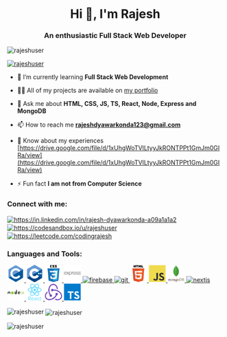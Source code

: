 <h1 align="center">Hi 👋, I'm Rajesh</h1>
<h3 align="center">An enthusiastic Full Stack Web Developer</h3>

<p align="left"> <img src="https://komarev.com/ghpvc/?username=rajeshuser&label=Profile%20views&color=0e75b6&style=flat" alt="rajeshuser" /> </p>

<p align="left"> <a href="https://github.com/ryo-ma/github-profile-trophy"><img src="https://github-profile-trophy.vercel.app/?username=rajeshuser" alt="rajeshuser" /></a> </p>

- 🌱 I’m currently learning **Full Stack Web Development**

- 👨‍💻 All of my projects are available on <a href="http://rajeshuser.github.io">my portfolio</a>

- 💬 Ask me about **HTML, CSS, JS, TS, React, Node, Express and MongoDB**

- 📫 How to reach me **rajeshdyawarkonda123@gmail.com**

- 📄 Know about my experiences [https://drive.google.com/file/d/1xUhgWoTVILtyyJkRONTPPt1GmJm0GIRa/view](https://drive.google.com/file/d/1xUhgWoTVILtyyJkRONTPPt1GmJm0GIRa/view)

- ⚡ Fun fact **I am not from Computer Science**

<h3 align="left">Connect with me:</h3>
<p align="left">
<a href="https://linkedin.com/in/https://in.linkedin.com/in/rajesh-dyawarkonda-a09a1a1a2" target="blank"><img align="center" src="https://raw.githubusercontent.com/rahuldkjain/github-profile-readme-generator/master/src/images/icons/Social/linked-in-alt.svg" alt="https://in.linkedin.com/in/rajesh-dyawarkonda-a09a1a1a2" height="30" width="40" /></a>
<a href="https://codesandbox.com/https://codesandbox.io/u/rajeshuser" target="blank"><img align="center" src="https://raw.githubusercontent.com/rahuldkjain/github-profile-readme-generator/master/src/images/icons/Social/codesandbox.svg" alt="https://codesandbox.io/u/rajeshuser" height="30" width="40" /></a>
<a href="https://www.leetcode.com/https://leetcode.com/codingrajesh" target="blank"><img align="center" src="https://raw.githubusercontent.com/rahuldkjain/github-profile-readme-generator/master/src/images/icons/Social/leet-code.svg" alt="https://leetcode.com/codingrajesh" height="30" width="40" /></a>
</p>

<h3 align="left">Languages and Tools:</h3>
<p align="left"> <a href="https://www.cprogramming.com/" target="_blank" rel="noreferrer"> <img src="https://raw.githubusercontent.com/devicons/devicon/master/icons/c/c-original.svg" alt="c" width="40" height="40"/> </a> <a href="https://www.w3schools.com/cpp/" target="_blank" rel="noreferrer"> <img src="https://raw.githubusercontent.com/devicons/devicon/master/icons/cplusplus/cplusplus-original.svg" alt="cplusplus" width="40" height="40"/> </a> <a href="https://www.w3schools.com/css/" target="_blank" rel="noreferrer"> <img src="https://raw.githubusercontent.com/devicons/devicon/master/icons/css3/css3-original-wordmark.svg" alt="css3" width="40" height="40"/> </a> <a href="https://expressjs.com" target="_blank" rel="noreferrer"> <img src="https://raw.githubusercontent.com/devicons/devicon/master/icons/express/express-original-wordmark.svg" alt="express" width="40" height="40"/> </a> <a href="https://firebase.google.com/" target="_blank" rel="noreferrer"> <img src="https://www.vectorlogo.zone/logos/firebase/firebase-icon.svg" alt="firebase" width="40" height="40"/> </a> <a href="https://git-scm.com/" target="_blank" rel="noreferrer"> <img src="https://www.vectorlogo.zone/logos/git-scm/git-scm-icon.svg" alt="git" width="40" height="40"/> </a> <a href="https://www.w3.org/html/" target="_blank" rel="noreferrer"> <img src="https://raw.githubusercontent.com/devicons/devicon/master/icons/html5/html5-original-wordmark.svg" alt="html5" width="40" height="40"/> </a> <a href="https://developer.mozilla.org/en-US/docs/Web/JavaScript" target="_blank" rel="noreferrer"> <img src="https://raw.githubusercontent.com/devicons/devicon/master/icons/javascript/javascript-original.svg" alt="javascript" width="40" height="40"/> </a> <a href="https://www.mongodb.com/" target="_blank" rel="noreferrer"> <img src="https://raw.githubusercontent.com/devicons/devicon/master/icons/mongodb/mongodb-original-wordmark.svg" alt="mongodb" width="40" height="40"/> </a> <a href="https://nextjs.org/" target="_blank" rel="noreferrer"> <img src="https://cdn.worldvectorlogo.com/logos/nextjs-2.svg" alt="nextjs" width="40" height="40"/> </a> <a href="https://nodejs.org" target="_blank" rel="noreferrer"> <img src="https://raw.githubusercontent.com/devicons/devicon/master/icons/nodejs/nodejs-original-wordmark.svg" alt="nodejs" width="40" height="40"/> </a> <a href="https://reactjs.org/" target="_blank" rel="noreferrer"> <img src="https://raw.githubusercontent.com/devicons/devicon/master/icons/react/react-original-wordmark.svg" alt="react" width="40" height="40"/> </a> <a href="https://redux.js.org" target="_blank" rel="noreferrer"> <img src="https://raw.githubusercontent.com/devicons/devicon/master/icons/redux/redux-original.svg" alt="redux" width="40" height="40"/> </a> <a href="https://www.typescriptlang.org/" target="_blank" rel="noreferrer"> <img src="https://raw.githubusercontent.com/devicons/devicon/master/icons/typescript/typescript-original.svg" alt="typescript" width="40" height="40"/> </a> </p>

<p><img align="left" src="https://github-readme-stats.vercel.app/api/top-langs?username=rajeshuser&show_icons=true&locale=en&layout=compact" alt="rajeshuser" /></p>

<p>&nbsp;<img align="center" src="https://github-readme-stats.vercel.app/api?username=rajeshuser&show_icons=true&locale=en" alt="rajeshuser" /></p>

<p><img align="center" src="https://github-readme-streak-stats.herokuapp.com/?user=rajeshuser&" alt="rajeshuser" /></p>
